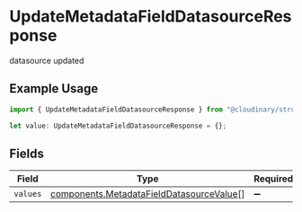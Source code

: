 # UpdateMetadataFieldDatasourceResponse

datasource updated

## Example Usage

```typescript
import { UpdateMetadataFieldDatasourceResponse } from "@cloudinary/structured-metadata/models/operations";

let value: UpdateMetadataFieldDatasourceResponse = {};
```

## Fields

| Field                                                                                                | Type                                                                                                 | Required                                                                                             | Description                                                                                          |
| ---------------------------------------------------------------------------------------------------- | ---------------------------------------------------------------------------------------------------- | ---------------------------------------------------------------------------------------------------- | ---------------------------------------------------------------------------------------------------- |
| `values`                                                                                             | [components.MetadataFieldDatasourceValue](../../models/components/metadatafielddatasourcevalue.md)[] | :heavy_minus_sign:                                                                                   | N/A                                                                                                  |
